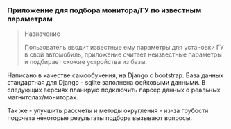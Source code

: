 ### Приложение для подбора монитора/ГУ по известным параметрам

> Назначение
> 
> Пользователь вводит известные ему параметры для установки ГУ в свой автомобиль,
> приложение считает неизвестные параметры и подбирает схожие устройства из базы.

Написано в качестве самообучения, на Django с bootstrap.
База данных стандартная для Django - sqlite
заполнена фейковыми данными.
В следующих версиях планирую подключить парсер данных о реальных магнитолах/мониторах.

Так же - улучшить рассчеты и методы округления - из-за грубости подсчета некоторые результаты подбора вызывают вопросы.
